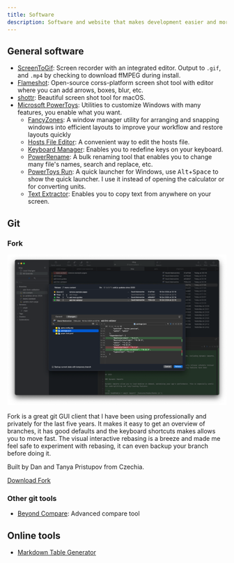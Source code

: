 ```yaml
---
title: Software
description: Software and website that makes development easier and more fun.
---
```


## General software

- [ScreenToGif](https://www.screentogif.com/): Screen recorder with an integrated editor. Output to `.gif`, and `.mp4` by checking to download ffMPEG during install.
- [Flameshot](https://flameshot.org/): Open-source corss-platform screen shot tool with editor where you can add arrows, boxes, blur, etc.
- [shottr](https://shottr.cc/): Beautiful screen shot tool for macOS.
- [Microsoft PowerToys](https://learn.microsoft.com/en-us/windows/powertoys/): Utilities to customize Windows with many features, you enable what you want.
  - [FancyZones](https://learn.microsoft.com/en-us/windows/powertoys/fancyzones): A window manager utility for arranging and snapping windows into efficient layouts to improve your workflow and restore layouts quickly
  - [Hosts File Editor](https://learn.microsoft.com/en-us/windows/powertoys/hosts-file-editor): A convenient way to edit the hosts file.
  - [Keyboard Manager](https://learn.microsoft.com/en-us/windows/powertoys/keyboard-manager): Enables you to redefine keys on your keyboard.
  - [PowerRename](https://learn.microsoft.com/en-us/windows/powertoys/powerrename): A bulk renaming tool that enables you to change many file's names, search and replace, etc.
  - [PowerToys Run](https://learn.microsoft.com/en-us/windows/powertoys/run): A quick launcher for Windows, use <kbd>Alt</kbd>+<kbd>Space</kbd> to show the quick launcher. I use it instead of opening the calculator or for converting units.
  - [Text Extractor](https://learn.microsoft.com/en-us/windows/powertoys/text-extractor): Enables you to copy text from anywhere on your screen.

## Git

### Fork

![Fork git client during rebase.](fork.png)

Fork is a great git GUI client that I have been using professionally and privately for the last five years. It makes it easy to get an overview of branches, it has good defaults and the keyboard shortcuts makes allows you to move fast. The visual interactive rebasing is a breeze and made me feel safe to experiment with rebasing, it can even backup your branch before doing it.

Built by Dan and Tanya Pristupov from Czechia.

[Download Fork](https://fork.dev/)

### Other git tools

- [Beyond Compare](https://www.scootersoftware.com/home): Advanced compare tool

## Online tools

- [Markdown Table Generator](https://tableconvert.com/markdown-generator)
